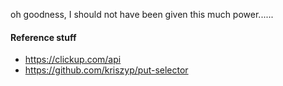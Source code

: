 oh goodness, I should not have been given this much power......

#### Reference stuff

* https://clickup.com/api
* https://github.com/kriszyp/put-selector

